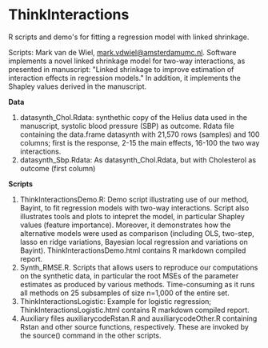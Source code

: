 # ThinkInteractions
R scripts and demo's for fitting a regression model with linked shrinkage.

Scripts: Mark van de Wiel, mark.vdwiel@amsterdamumc.nl.
Software implements a novel linked shrinkage model for two-way interactions, as presented in manuscript: "Linked shrinkage to improve estimation of interaction effects in regression models."
In addition, it implements the Shapley values derived in the manuscript.

**Data**
1. datasynth_Chol.Rdata: synthethic copy of the Helius data used in the manuscript, systolic blood pressure (SBP) as outcome. Rdata file containing the data.frame datasynth with 21,570 rows (samples) and 100 columns; first is the response, 2-15 the main effects, 16-100 the two way interactions.
2. datasynth_Sbp.Rdata: As datasynth_Chol.Rdata, but with Cholesterol as outcome (first column)

**Scripts**
1. ThinkInteractionsDemo.R: Demo script illustrating use of our method, Bayint, to fit regression models with two-way interactions. Script also illustrates tools and plots to intepret the model, in particular Shapley values (feature importance). Moreover, it demonstrates how the alternative models were used as comparison (including OLS, two-step, lasso en ridge variations, Bayesian local regression and variations on Bayint). ThinkInteractionsDemo.html contains R markdown compiled report.
2. Synth_RMSE.R. Scripts that allows users to reproduce our computations on the synthetic data, in particular the root MSEs of the parameter estimates as produced by various methods. Time-consuming as it runs all methods on 25 subsamples of size n=1,000 of the entire set.
3. ThinkInteractionsLogistic: Example for logistic regression;  ThinkInteractionsLogistic.html contains R markdown compiled report.
4. Auxiliary files auxiliarycodeRstan.R and auxiliarycodeOther.R containing Rstan and other source functions, respectively. These are invoked by the source() command in the other scripts.  

